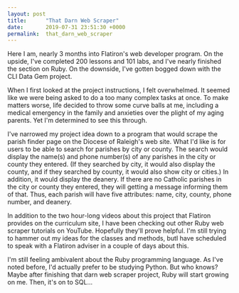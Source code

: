 ```yaml
---
layout: post
title:      "That Darn Web Scraper"
date:       2019-07-31 23:51:30 +0000
permalink:  that_darn_web_scraper
---
```



Here I am, nearly 3 months into Flatiron's web developer program. On the upside, I've completed 200 lessons and 101 labs, and I've nearly finished the section on Ruby.  On the downside, I've gotten bogged down with the CLI Data Gem project. 

When I first looked at the project instructions, I felt overwhelmed. It seemed like we were being asked to do a too many complex tasks at once. To make matters worse, life decided to throw some curve balls at me, including a medical emergency in the family and anxieties over the plight of my aging parents. Yet I'm determined to see this through.

I've narrowed my project idea down to a program that would scrape the parish finder page on the Diocese of Raleigh's web site. What I'd like is for users to be able to search for parishes by city or county. The search would display the name(s) and phone number(s) of any parishes in the city or county they entered. (If they searched by city, it would also display the county, and if they searched by county, it would also show city or cities.) In addition, it would display the deanery. If there are no Catholic parishes in the city or county they entered, they will getting a message informing them of that. Thus, each parish will have five attributes: name, city, county, phone number, and deanery.

In addition to the two hour-long videos about this project that Flatiron provides on the curriculum site, I have been checking out other Ruby web scraper tutorials on YouTube. Hopefully they'll prove helpful. I'm still trying to hammer out my ideas for the classes and methods, butI have scheduled to speak with a Flatiron adviser in a couple of days about this. 

I'm still feeling ambivalent about the Ruby programming language. As I've noted before, I'd actually prefer to be studying Python. But who knows? Maybe after finishing that darn web scraper project, Ruby will start growing on me. Then, it's on to SQL... 


